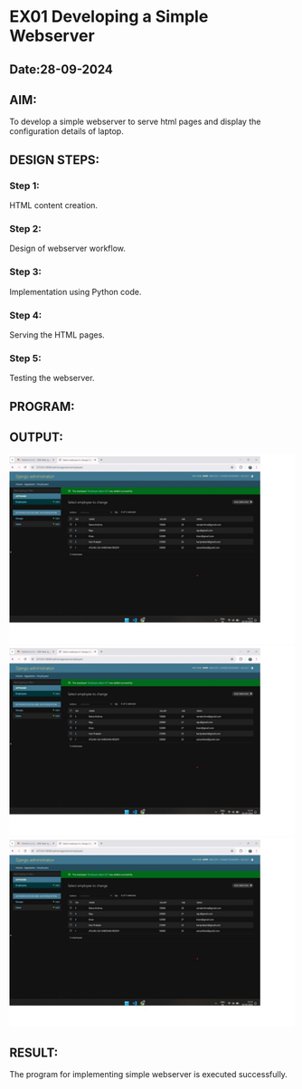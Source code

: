 # EX01 Developing a Simple Webserver
## Date:28-09-2024

## AIM:
To develop a simple webserver to serve html pages and display the configuration details of laptop.

## DESIGN STEPS:
### Step 1: 
HTML content creation.

### Step 2:
Design of webserver workflow.

### Step 3:
Implementation using Python code.

### Step 4:
Serving the HTML pages.

### Step 5:
Testing the webserver.

## PROGRAM:


## OUTPUT:
![alt text](dgd.jpg)
![alt text](dgd-1.jpg)
![alt text](dgd-2.jpg)

## RESULT:
The program for implementing simple webserver is executed successfully.

